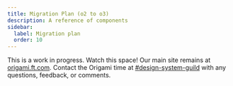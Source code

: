 ```yaml
---
title: Migration Plan (o2 to o3)
description: A reference of components
sidebar:
  label: Migration plan
  order: 10
---
```


This is a work in progress. Watch this space! Our main site remains at [origami.ft.com](https://origami.ft.com/). Contact the Origami time at [#design-system-guild](https://financialtimes.enterprise.slack.com/archives/C01481FKWA2) with any questions, feedback, or comments.
